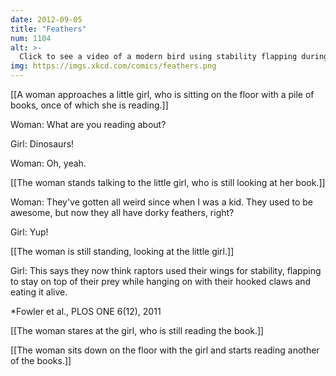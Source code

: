 ```yaml
---
date: 2012-09-05
title: "Feathers"
num: 1104
alt: >-
  Click to see a video of a modern bird using stability flapping during predatory behavior. It all fits! Also, apparently Microraptor had *four* wings? The past keeps getting cooler! (And there's more of it every day!)
img: https://imgs.xkcd.com/comics/feathers.png
---
```

[[A woman approaches a little girl, who is sitting on the floor with a pile of books, once of which she is reading.]]

Woman: What are you reading about?

Girl: Dinosaurs!

Woman: Oh, yeah.

[[The woman stands talking to the little girl, who is still looking at her book.]]

Woman: They've gotten all weird since when I was a kid. They used to be awesome, but now they all have dorky feathers, right?

Girl: Yup!

[[The woman is still standing, looking at the little girl.]]

Girl: This says they now think raptors used their wings for stability, flapping to stay on top of their prey while hanging on with their hooked claws and eating it alive.

*Fowler et al., PLOS ONE 6(12), 2011

[[The woman stares at the girl, who is still reading the book.]]

[[The woman sits down on the floor with the girl and starts reading another of the books.]]

